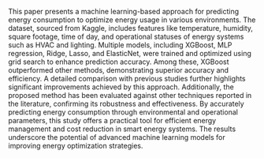 This paper presents a machine learning-based approach for predicting energy consumption to optimize energy usage in various environments. The dataset, sourced from Kaggle, includes features like temperature, humidity, square footage, time of day, and operational statuses of energy systems such as HVAC and lighting. Multiple models, including XGBoost, MLP regression, Ridge, Lasso, and ElasticNet, were trained and optimized using grid search to enhance prediction accuracy. Among these, XGBoost outperformed other methods, demonstrating superior accuracy and efficiency. A detailed comparison with previous studies further highlights significant improvements achieved by this approach. Additionally, the proposed method has been evaluated against other techniques reported in the literature, confirming its robustness and effectiveness. By accurately predicting energy consumption through environmental and operational parameters, this study offers a practical tool for efficient energy management and cost reduction in smart energy systems. The results underscore the potential of advanced machine learning models for improving energy optimization strategies. 
